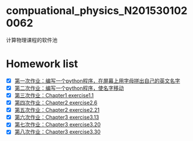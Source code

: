 # compuational_physics_N2015301020062
计算物理课程的软件池
# Homework list        
 - [x] [第一次作业：编写一个python程序，在屏幕上用字母拼出自己的英文名字](https://github.com/witness97/computationalphysics_N2015301020062/blob/master/name2.py)
 - [x] [第二次作业：编写一个python程序，使名字移动](https://github.com/witness97/computationalphysics_N2015301020062/blob/master/move.py)
 - [x] [第三次作业：Chapter1 exercise1.1](http://note.youdao.com/noteshare?id=1bec1d7c17734ee0fc7eb9afbda56d9b)
 - [x] [第四次作业：Chapter2 exercise2.6](http://note.youdao.com/noteshare?id=06ffd01ab223f964aa711fed2b0a253a)
 - [x] [第五次作业：Chapter2 exercise2.21](http://note.youdao.com/noteshare?id=4d0f2bb2939e292a54a8d94b86bd7467)
 - [x] [第六次作业：Chapter3 exercise3.13](http://note.youdao.com/noteshare?id=4fedb9bcea65926250eb8bafb61c781b)
 - [x] [第七次作业：Chapter3 exercise3.20](http://note.youdao.com/noteshare?id=86706863cd70369e0cbec48f5c931e61)
 - [x] [第八次作业：Chapter3 exercise3.30](http://note.youdao.com/noteshare?id=bda34140752253524546b003d1ce4c83)
